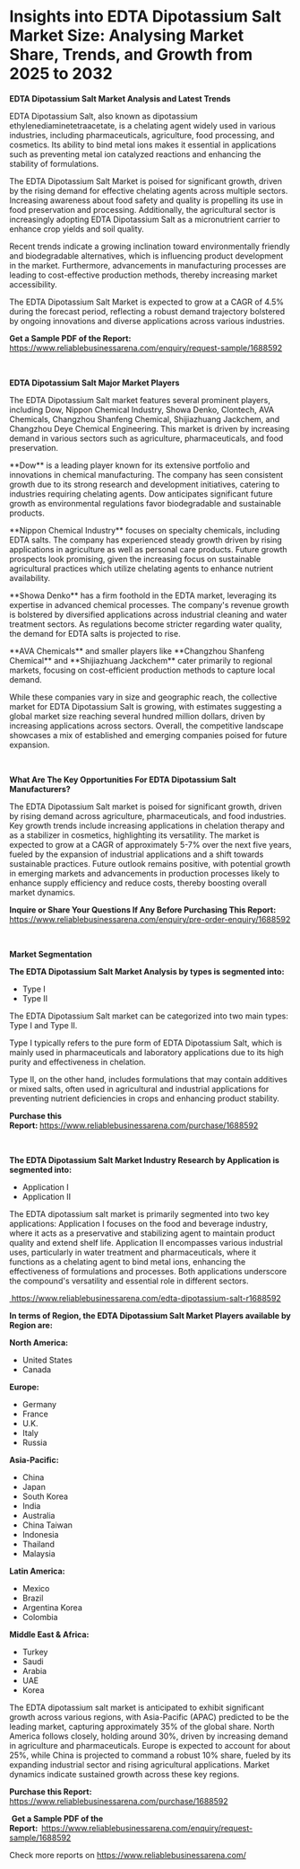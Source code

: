 <p><h1>Insights into EDTA Dipotassium Salt Market Size: Analysing Market Share, Trends, and Growth from 2025 to 2032</h1></p><p><strong>EDTA Dipotassium Salt Market Analysis and Latest Trends</strong></p>
<p><p>EDTA Dipotassium Salt, also known as dipotassium ethylenediaminetetraacetate, is a chelating agent widely used in various industries, including pharmaceuticals, agriculture, food processing, and cosmetics. Its ability to bind metal ions makes it essential in applications such as preventing metal ion catalyzed reactions and enhancing the stability of formulations.</p><p>The EDTA Dipotassium Salt Market is poised for significant growth, driven by the rising demand for effective chelating agents across multiple sectors. Increasing awareness about food safety and quality is propelling its use in food preservation and processing. Additionally, the agricultural sector is increasingly adopting EDTA Dipotassium Salt as a micronutrient carrier to enhance crop yields and soil quality.</p><p>Recent trends indicate a growing inclination toward environmentally friendly and biodegradable alternatives, which is influencing product development in the market. Furthermore, advancements in manufacturing processes are leading to cost-effective production methods, thereby increasing market accessibility.</p><p>The EDTA Dipotassium Salt Market is expected to grow at a CAGR of 4.5% during the forecast period, reflecting a robust demand trajectory bolstered by ongoing innovations and diverse applications across various industries.</p></p>
<p><strong>Get a Sample PDF of the Report:&nbsp;</strong> <a href="https://www.reliablebusinessarena.com/enquiry/request-sample/1688592?utm_campaign=2110&utm_medium=2&utm_source=Github&utm_content=ia&utm_term=26032025&utm_id=edta-dipotassium-salt">https://www.reliablebusinessarena.com/enquiry/request-sample/1688592</a></p>
<p>&nbsp;</p>
<p><strong>EDTA Dipotassium Salt Major Market Players</strong></p>
<p><p>The EDTA Dipotassium Salt market features several prominent players, including Dow, Nippon Chemical Industry, Showa Denko, Clontech, AVA Chemicals, Changzhou Shanfeng Chemical, Shijiazhuang Jackchem, and Changzhou Deye Chemical Engineering. This market is driven by increasing demand in various sectors such as agriculture, pharmaceuticals, and food preservation.</p><p>**Dow** is a leading player known for its extensive portfolio and innovations in chemical manufacturing. The company has seen consistent growth due to its strong research and development initiatives, catering to industries requiring chelating agents. Dow anticipates significant future growth as environmental regulations favor biodegradable and sustainable products.</p><p>**Nippon Chemical Industry** focuses on specialty chemicals, including EDTA salts. The company has experienced steady growth driven by rising applications in agriculture as well as personal care products. Future growth prospects look promising, given the increasing focus on sustainable agricultural practices which utilize chelating agents to enhance nutrient availability.</p><p>**Showa Denko** has a firm foothold in the EDTA market, leveraging its expertise in advanced chemical processes. The company's revenue growth is bolstered by diversified applications across industrial cleaning and water treatment sectors. As regulations become stricter regarding water quality, the demand for EDTA salts is projected to rise.</p><p>**AVA Chemicals** and smaller players like **Changzhou Shanfeng Chemical** and **Shijiazhuang Jackchem** cater primarily to regional markets, focusing on cost-efficient production methods to capture local demand. </p><p>While these companies vary in size and geographic reach, the collective market for EDTA Dipotassium Salt is growing, with estimates suggesting a global market size reaching several hundred million dollars, driven by increasing applications across sectors. Overall, the competitive landscape showcases a mix of established and emerging companies poised for future expansion.</p></p>
<p>&nbsp;</p>
<p><strong>What Are The Key Opportunities For EDTA Dipotassium Salt Manufacturers?</strong></p>
<p><p>The EDTA Dipotassium Salt market is poised for significant growth, driven by rising demand across agriculture, pharmaceuticals, and food industries. Key growth trends include increasing applications in chelation therapy and as a stabilizer in cosmetics, highlighting its versatility. The market is expected to grow at a CAGR of approximately 5-7% over the next five years, fueled by the expansion of industrial applications and a shift towards sustainable practices. Future outlook remains positive, with potential growth in emerging markets and advancements in production processes likely to enhance supply efficiency and reduce costs, thereby boosting overall market dynamics.</p></p>
<p><strong>Inquire or Share Your Questions If Any Before Purchasing This Report:</strong> <a href="https://www.reliablebusinessarena.com/enquiry/pre-order-enquiry/1688592?utm_campaign=2110&utm_medium=2&utm_source=Github&utm_content=ia&utm_term=26032025&utm_id=edta-dipotassium-salt">https://www.reliablebusinessarena.com/enquiry/pre-order-enquiry/1688592</a></p>
<p>&nbsp;</p>
<p><strong>Market Segmentation</strong></p>
<p><strong>The EDTA Dipotassium Salt Market Analysis by types is segmented into:</strong></p>
<p><ul><li>Type I</li><li>Type II</li></ul></p>
<p><p>The EDTA Dipotassium Salt market can be categorized into two main types: Type I and Type II. </p><p>Type I typically refers to the pure form of EDTA Dipotassium Salt, which is mainly used in pharmaceuticals and laboratory applications due to its high purity and effectiveness in chelation. </p><p>Type II, on the other hand, includes formulations that may contain additives or mixed salts, often used in agricultural and industrial applications for preventing nutrient deficiencies in crops and enhancing product stability.</p></p>
<p><strong>Purchase this Report:&nbsp;</strong><a href="https://www.reliablebusinessarena.com/purchase/1688592?utm_campaign=2110&utm_medium=2&utm_source=Github&utm_content=ia&utm_term=26032025&utm_id=edta-dipotassium-salt">https://www.reliablebusinessarena.com/purchase/1688592</a></p>
<p>&nbsp;</p>
<p><strong>The EDTA Dipotassium Salt Market Industry Research by Application is segmented into:</strong></p>
<p><ul><li>Application I</li><li>Application II</li></ul></p>
<p><p>The EDTA dipotassium salt market is primarily segmented into two key applications: Application I focuses on the food and beverage industry, where it acts as a preservative and stabilizing agent to maintain product quality and extend shelf life. Application II encompasses various industrial uses, particularly in water treatment and pharmaceuticals, where it functions as a chelating agent to bind metal ions, enhancing the effectiveness of formulations and processes. Both applications underscore the compound's versatility and essential role in different sectors.</p></p>
<p><a href="https://www.reliablebusinessarena.com/edta-dipotassium-salt-r1688592?utm_campaign=2110&utm_medium=2&utm_source=Github&utm_content=ia&utm_term=26032025&utm_id=edta-dipotassium-salt">&nbsp;https://www.reliablebusinessarena.com/edta-dipotassium-salt-r1688592</a></p>
<p><strong>In terms of Region, the EDTA Dipotassium Salt Market Players available by Region are:</strong></p>
<p>
    <p> <strong> North America: </strong>
        <ul>
            <li>United States</li>
            <li>Canada</li>
        </ul>
        </p> 
    <p> <strong> Europe: </strong>
        <ul>
            <li>Germany</li>
            <li>France</li>
            <li>U.K.</li>
            <li>Italy</li>
            <li>Russia</li>
        </ul>
        </p> 
    <p> <strong> Asia-Pacific: </strong>
        <ul>
            <li>China</li>
            <li>Japan</li>
            <li>South Korea</li>
            <li>India</li>
            <li>Australia</li>
            <li>China Taiwan</li>
            <li>Indonesia</li>
            <li>Thailand</li>
            <li>Malaysia</li>
        </ul>
        </p> 
    <p> <strong> Latin America: </strong>
        <ul>
            <li>Mexico</li>
            <li>Brazil</li>
            <li>Argentina Korea</li>
            <li>Colombia</li>
        </ul>
        </p> 
    <p> <strong> Middle East & Africa: </strong>
        <ul>
            <li>Turkey</li>
            <li>Saudi</li>
            <li>Arabia</li>
            <li>UAE</li>
            <li>Korea</li>
        </ul>
    </p>
    </p>
<p><p>The EDTA dipotassium salt market is anticipated to exhibit significant growth across various regions, with Asia-Pacific (APAC) predicted to be the leading market, capturing approximately 35% of the global share. North America follows closely, holding around 30%, driven by increasing demand in agriculture and pharmaceuticals. Europe is expected to account for about 25%, while China is projected to command a robust 10% share, fueled by its expanding industrial sector and rising agricultural applications. Market dynamics indicate sustained growth across these key regions.</p></p>
<p><strong>Purchase this Report: </strong><a href="https://www.reliablebusinessarena.com/purchase/1688592?utm_campaign=2110&utm_medium=2&utm_source=Github&utm_content=ia&utm_term=26032025&utm_id=edta-dipotassium-salt">https://www.reliablebusinessarena.com/purchase/1688592</a></p>
<p>&nbsp;<strong>Get a Sample PDF of the Report:&nbsp;&nbsp;</strong><a href="https://www.reliablebusinessarena.com/enquiry/request-sample/1688592?utm_campaign=2110&utm_medium=2&utm_source=Github&utm_content=ia&utm_term=26032025&utm_id=edta-dipotassium-salt">https://www.reliablebusinessarena.com/enquiry/request-sample/1688592</a></p>
<p><strong></strong></p>
<p>Check more reports on <a href="https://www.reliablebusinessarena.com/?utm_campaign=2110&utm_medium=2&utm_source=Github&utm_content=ia&utm_term=26032025&utm_id=edta-dipotassium-salt">https://www.reliablebusinessarena.com/</a></p>